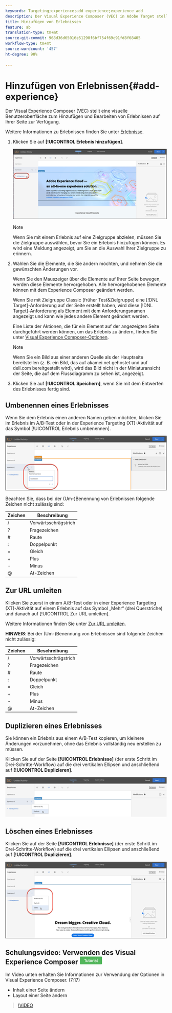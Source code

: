 ```yaml
---
keywords: Targeting;experience;add experience;experience add
description: Der Visual Experience Composer (VEC) in Adobe Target stellt eine visuelle Benutzeroberfläche zur Bearbeitung von Erlebnissen auf Ihrer Seite zur Verfügung.
title: Hinzufügen von Erlebnissen
feature: ab
translation-type: tm+mt
source-git-commit: 968d36d65016e51290f6bf754f69c91fd8f68405
workflow-type: tm+mt
source-wordcount: '457'
ht-degree: 90%

---
```



# Hinzufügen von Erlebnissen{#add-experience}

Der Visual Experience Composer (VEC) stellt eine visuelle Benutzeroberfläche zum Hinzufügen und Bearbeiten von Erlebnissen auf Ihrer Seite zur Verfügung.

Weitere Informationen zu Erlebnissen finden Sie unter [Erlebnisse](/help/c-experiences/experiences.md#concept_A2E10F6AFB3D4AEAB6951EE14688848D).

1. Klicken Sie auf **[!UICONTROL Erlebnis hinzufügen]**.

   ![Option „Erlebnis hinzufügen“](/help/c-activities/t-test-ab/t-test-create-ab/assets/add-experience.png)

   >[!NOTE]
   >
   >Wenn Sie mit einem Erlebnis auf eine Zielgruppe abzielen, müssen Sie die Zielgruppe auswählen, bevor Sie ein Erlebnis hinzufügen können. Es wird eine Meldung angezeigt, um Sie an die Auswahl Ihrer Zielgruppe zu erinnern.

1. Wählen Sie die Elemente, die Sie ändern möchten, und nehmen Sie die gewünschten Änderungen vor.

   Wenn Sie den Mauszeiger über die Elemente auf Ihrer Seite bewegen, werden diese Elemente hervorgehoben. Alle hervorgehobenen Elemente können mit dem Experience Composer geändert werden.

   Wenn Sie mit Zielgruppe Classic (früher Test&amp;Zielgruppe) eine [!DNL Target]-Anforderung auf der Seite erstellt haben, wird diese [!DNL Target]-Anforderung als Element mit dem Anforderungsnamen angezeigt und kann wie jedes andere Element geändert werden.

   Eine Liste der Aktionen, die für ein Element auf der angezeigten Seite durchgeführt werden können, um das Erlebnis zu ändern, finden Sie unter [Visual Experience Composer-Optionen](/help/c-experiences/c-visual-experience-composer/viztarget-options.md).


   >[!NOTE]
   >
   >Wenn Sie ein Bild aus einer anderen Quelle als der Hauptseite bereitstellen (z. B. ein Bild, das auf akamei.net gehostet und auf dell.com bereitgestellt wird), wird das Bild nicht in der Miniaturansicht der Seite, die auf dem Flussdiagramm zu sehen ist, angezeigt.

1. Klicken Sie auf **[!UICONTROL Speichern]**, wenn Sie mit dem Entwerfen des Erlebnisses fertig sind.

## Umbenennen eines Erlebnisses

Wenn Sie dem Erlebnis einen anderen Namen geben möchten, klicken Sie im Erlebnis im A/B-Test oder in der Experience Targeting (XT)-Aktivität auf das Symbol [!UICONTROL Erlebnis umbenennen].

![Erlebnis umbenennen](/help/c-activities/t-test-ab/t-test-create-ab/assets/rename-experience.png)

Beachten Sie, dass bei der (Um-)Benennung von Erlebnissen folgende Zeichen nicht zulässig sind:

| Zeichen | Beschreibung |
|--- |--- |
| / | Vorwärtsschrägstrich |
| ? | Fragezeichen |
| # | Raute |
| : | Doppelpunkt |
| = | Gleich |
| + | Plus |
| - | Minus |
| @ | At-Zeichen |

## Zur URL umleiten

Klicken Sie zuerst in einem A/B-Test oder in einer Experience Targeting (XT)-Aktivität auf einem Erlebnis auf das Symbol „Mehr“ (drei Querstriche) und danach auf [!UICONTROL Zur URL umleiten].

Weitere Informationen finden Sie unter [Zur URL umleiten](/help/c-experiences/c-visual-experience-composer/redirect-offer.md).

**HINWEIS**: Bei der (Um-)Benennung von Erlebnissen sind folgende Zeichen nicht zulässig:

| Zeichen | Beschreibung |
|--- |--- |
| / | Vorwärtsschrägstrich |
| ? | Fragezeichen |
| # | Raute |
| : | Doppelpunkt |
| = | Gleich |
| + | Plus |
| - | Minus |
| @ | At-Zeichen |

## Duplizieren eines Erlebnisses

Sie können ein Erlebnis aus einem A/B-Test kopieren, um kleinere Änderungen vorzunehmen, ohne das Erlebnis vollständig neu erstellen zu müssen.

Klicken Sie auf der Seite **[!UICONTROL Erlebnisse]** (der erste Schritt im Drei-Schritte-Workflow) auf die drei vertikalen Ellipsen und anschließend auf **[!UICONTROL Duplizieren]**.

![Option „Erlebnis duplizieren“](/help/c-activities/t-test-ab/t-test-create-ab/assets/duplicate-experience.png)

## Löschen eines Erlebnisses

Klicken Sie auf der Seite **[!UICONTROL Erlebnisse]** (der erste Schritt im Drei-Schritte-Workflow) auf die drei vertikalen Ellipsen und anschließend auf **[!UICONTROL Duplizieren]**.

![Option „Erlebnis löschen“](/help/c-activities/t-test-ab/t-test-create-ab/assets/delete-experience.png)

## Schulungsvideo: Verwenden des Visual Experience Composer ![Tutorial-Badge](/help/assets/tutorial.png)

Im Video unten erhalten Sie Informationen zur Verwendung der Optionen in Visual Experience Composer. (7:17)

* Inhalt einer Seite ändern
* Layout einer Seite ändern

>[!VIDEO](https://video.tv.adobe.com/v/17399)
